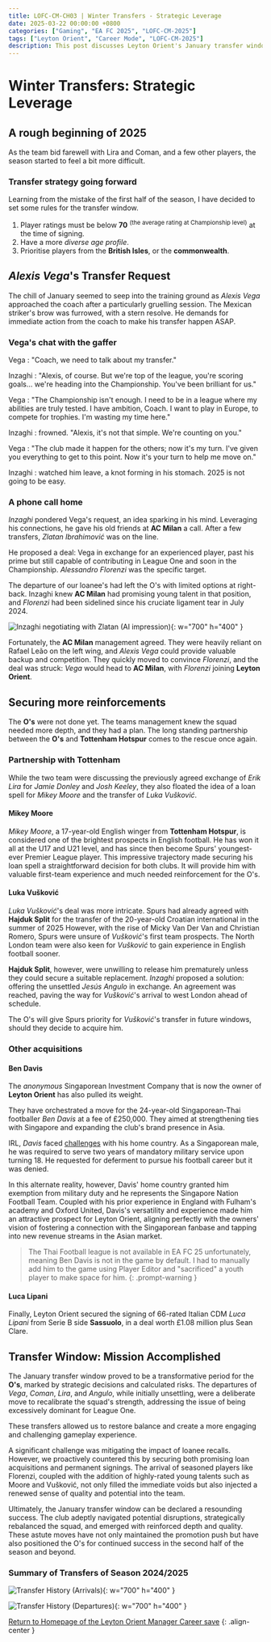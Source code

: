 ```yaml
---
title: LOFC-CM-CH03 | Winter Transfers - Strategic Leverage
date: 2025-03-22 00:00:00 +0800
categories: ["Gaming", "EA FC 2025", "LOFC-CM-2025"]
tags: ["Leyton Orient", "Career Mode", "LOFC-CM-2025"]
description: This post discusses Leyton Orient's January transfer window strategy, including new signing criteria, Alexis Vega's transfer request and subsequent deal with Milan for Alessandro Florenzi, and the loan of Mikey Moore and transfer of Luka Vušković from Tottenham Hotspur.
---
```

# Winter Transfers: Strategic Leverage

## A rough beginning of 2025

As the team bid farewell with Lira and Coman, and a few other players, the season started to feel a bit more difficult.

### Transfer strategy going forward

Learning from the mistake of the first half of the season, I have decided to set some rules for the transfer window.

1. Player ratings must be below **70** <sup>(the average rating at Championship level)</sup> at the time of signing.
2. Have a more *diverse age profile*.
3. Prioritise players from the **British Isles**, or the **commonwealth**.

## *Alexis Vega*'s Transfer Request

The chill of January seemed to seep into the training ground as *Alexis Vega* approached the coach after a particularly gruelling session. The Mexican striker's brow was furrowed, with a stern resolve. He demands for immediate action from the coach to make his transfer happen ASAP.

### Vega's chat with the gaffer

Vega
: "Coach, we need to talk about my transfer."

Inzaghi
: "Alexis, of course. But we're top of the league, you're scoring goals... we're heading into the Championship. You've been brilliant for us."

Vega
: "The Championship isn't enough. I need to be in a league where my abilities are truly tested. I have ambition, Coach. I want to play in Europe, to compete for trophies. I'm wasting my time here."

Inzaghi
: frowned. "Alexis, it's not that simple. We're counting on you."

Vega
: "The club made it happen for the others; now it's my turn. I've given you everything to get to this point. Now it's your turn to help me move on."

Inzaghi
: watched him leave, a knot forming in his stomach. 2025 is not going to be easy.

### A phone call home

*Inzaghi* pondered Vega's request, an idea sparking in his mind. Leveraging his connections, he gave his old friends at **AC Milan** a call. After a few transfers, *Zlatan Ibrahimović* was on the line.

He proposed a deal: Vega in exchange for an experienced player, past his prime but still capable of contributing in League One and soon in the Championship. *Alessandro Florenzi* was the specific target.

The departure of our loanee's had left the O's with limited options at right-back. Inzaghi knew **AC Milan** had promising young talent in that position, and *Florenzi* had been sidelined since his cruciate ligament tear in July 2024.

![Inzaghi negotiating with Zlatan (AI impression)](/assets/img/LOFC-CM-CH03/CH03-zlatanMtg.png){: w="700" h="400" }

Fortunately, the **AC Milan** management agreed. They were heavily reliant on Rafael Leão on the left wing, and *Alexis Vega* could provide valuable backup and competition. They quickly moved to convince *Florenzi*, and the deal was struck: *Vega* would head to **AC Milan**, with *Florenzi* joining **Leyton Orient**.

## Securing more reinforcements

The **O's** were not done yet. The teams management knew the squad needed more depth, and they had a plan. The long standing partnership between the **O's** and **Tottenham Hotspur** comes to the rescue once again.

### Partnership with Tottenham

While the two team were discussing the previously agreed exchange of *Erik Lira* for *Jamie Donley* and *Josh Keeley*, they also floated the idea of a loan spell for *Mikey Moore* and the transfer of *Luka Vušković*.

#### Mikey Moore

*Mikey Moore*, a 17-year-old English winger from **Tottenham Hotspur**, is considered one of the brightest prospects in English football. He has won it all at the U17 and U21 level, and has since then become Spurs' youngest-ever Premier League player. This impressive trajectory made securing his loan spell a straightforward decision for both clubs. It will provide him with valuable first-team experience and much needed reinforcement for the O's.

#### Luka Vušković

*Luka Vušković*'s deal was more intricate. Spurs had already agreed with **Hajduk Split** for the transfer of the 20-year-old Croatian international in the summer of 2025 However, with the rise of Micky Van Der Van and Christian Romero, Spurs were unsure of *Vušković*'s first team prospects. The North London team were also keen for *Vušković* to gain experience in English football sooner.

**Hajduk Split**, however, were unwilling to release him prematurely unless they could secure a suitable replacement. *Inzaghi* proposed a solution: offering the unsettled *Jesús Angulo* in exchange. An agreement was reached, paving the way for *Vušković*'s arrival to west London ahead of schedule. 

The O's will give Spurs priority for *Vušković*'s transfer in future windows, should they decide to acquire him.

### Other acquisitions

#### Ben Davis

The *anonymous* Singaporean Investment Company that is now the owner of **Leyton Orient** has also pulled its weight. 

They have orchestrated a move for the 24-year-old Singaporean-Thai footballer *Ben Davis* at a fee of £250,000. They aimed at strengthening ties with Singapore and expanding the club's brand presence in Asia.

IRL, *Davis* faced [challenges](https://mainstand.co.th/en/features/5/article/3158) with his home country. As a Singaporean male, he was required to serve two years of mandatory military service upon turning 18. He requested for deferment to pursue his football career but it was denied.

In this alternate reality, however, Davis' home country granted him exemption from military duty and he represents the Singapore Nation Football Team. Coupled with his prior experience in England with Fulham's academy and Oxford United, Davis's versatility and experience made him an attractive prospect for Leyton Orient, aligning perfectly with the owners' vision of fostering a connection with the Singaporean fanbase and tapping into new revenue streams in the Asian market.

> The Thai Football league is not available in EA FC 25 unfortunately, meaning Ben Davis is not in the game by default. I had to manually add him to the game using Player Editor and "sacrificed" a youth player to make space for him.
{: .prompt-warning }

#### Luca Lipani

Finally, Leyton Orient secured the signing of 66-rated Italian CDM *Luca Lipani* from Serie B side **Sassuolo**, in a deal worth £1.08 million plus Sean Clare.

## Transfer Window: Mission Accomplished

The January transfer window proved to be a transformative period for the **O's**, marked by strategic decisions and calculated risks. The departures of *Vega*, *Coman*, *Lira*, and *Angulo*, while initially unsettling, were a deliberate move to recalibrate the squad's strength, addressing the issue of being excessively dominant for League One. 

These transfers allowed us to restore balance and create a more engaging and challenging gameplay experience.

A significant challenge was mitigating the impact of loanee recalls. However, we proactively countered this by securing both promising loan acquisitions and permanent signings. The arrival of seasoned players like Florenzi, coupled with the addition of highly-rated young talents such as Moore and Vušković, not only filled the immediate voids but also injected a renewed sense of quality and potential into the team.

Ultimately, the January transfer window can be declared a resounding success. The club adeptly navigated potential disruptions, strategically rebalanced the squad, and emerged with reinforced depth and quality.  These astute moves have not only maintained the promotion push but have also positioned the O's for continued success in the second half of the season and beyond.

### Summary of Transfers of Season 2024/2025

![Transfer History (Arrivals)](/assets/img/LOFC-CM-CH03/S2025Transfer_Ins.png){: w="700" h="400" }

![Transfer History (Departures)](/assets/img/LOFC-CM-CH03/S2025Transfer_Outs.png){: w="700" h="400" }

[Return to Homepage of the Leyton Orient Manager Career save](/posts/LOFC-CM-CH00/)
{: .align-center }
